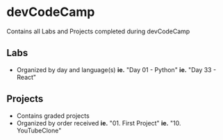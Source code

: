 # devCodeCamp
Contains all Labs and Projects completed during devCodeCamp


## Labs
- Organized by day and language(s)
    **ie.** "Day 01 - Python"
    **ie.** "Day 33 - React"


## Projects
- Contains graded projects
- Organized by order received
    **ie.** "01. First Project"
    **ie.** "10. YouTubeClone"
    
